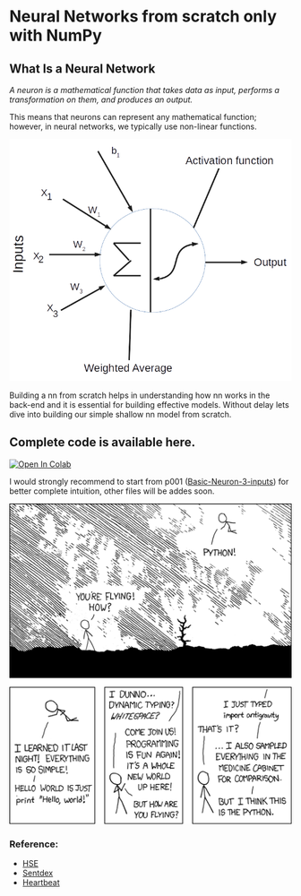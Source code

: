 # Neural Networks from scratch only with NumPy

## What Is a Neural Network

_A neuron is a mathematical function that takes data as input, performs a transformation on them, and produces an output._

This means that neurons can represent any mathematical function; however, in neural networks, we typically use non-linear functions.

![Mathematical Function](./basic-neuron.png "Single neurons")

Building a nn from scratch helps in understanding how nn works in the back-end and it is essential for building effective models. Without delay lets dive into building our simple shallow nn model from scratch.

## Complete code is available here.

[![Open In Colab](https://colab.research.google.com/assets/colab-badge.svg)](https://colab.research.google.com/github/raveendarv/neural-networks-numpy/Complete-NumpyNN.ipynb)

I would strongly recommend to start from p001 ([Basic-Neuron-3-inputs](https://github.com/raveendarv/neural-networks-numpy/p001-Basic-Neuron-3-inputs.py)) for better complete intuition, other files will be addes soon.



![Mathematical Fun](./funandeasy.png "Easy-way")

### Reference: 
   * [HSE](https://www.coursera.org/specializations/aml)
   * [Sentdex](https://www.youtube.com/watch?v=Wo5dMEP_BbI&list=PLQVvvaa0QuDcjD5BAw2DxE6OF2tius3V3&index=1 "Named link title")
   * [Heartbeat](https://heartbeat.fritz.ai/building-a-neural-network-from-scratch-using-python-part-1-6d399df8d432 "Named link title")
